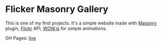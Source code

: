 # Flicker Masonry Gallery

This is one of my first projects.
It's a simple website made with [Masonry](https://masonry.desandro.com/) plugin, [Flickr](www.flickr.com) API, [WOW.js](https://wowjs.uk/) for simple animations.

GH Pages: [live](https://tomaszzawada.github.io/FlickrMasonryGallery/)